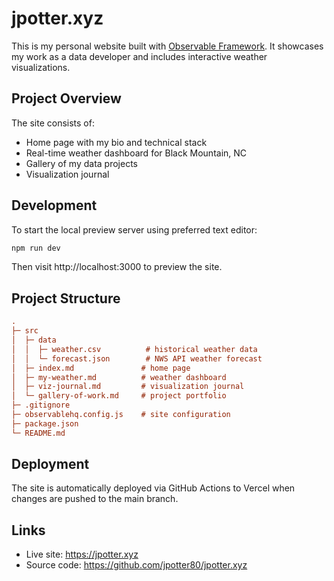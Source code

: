 # jpotter.xyz

This is my personal website built with [Observable Framework](https://observablehq.com/framework). It showcases my work as a data developer and includes interactive weather visualizations.

## Project Overview

The site consists of:
- Home page with my bio and technical stack
- Real-time weather dashboard for Black Mountain, NC
- Gallery of my data projects
- Visualization journal

## Development

To start the local preview server using preferred text editor:

```bash
npm run dev
```

Then visit http://localhost:3000 to preview the site.

## Project Structure

```ini
.
├─ src
│  ├─ data
│  │  ├─ weather.csv          # historical weather data
│  │  └─ forecast.json        # NWS API weather forecast
│  ├─ index.md               # home page
│  ├─ my-weather.md          # weather dashboard
│  ├─ viz-journal.md         # visualization journal
│  └─ gallery-of-work.md     # project portfolio
├─ .gitignore
├─ observablehq.config.js    # site configuration
├─ package.json
└─ README.md
```

## Deployment

The site is automatically deployed via GitHub Actions to Vercel when changes are pushed to the main branch.

## Links

- Live site: https://jpotter.xyz
- Source code: https://github.com/jpotter80/jpotter.xyz
